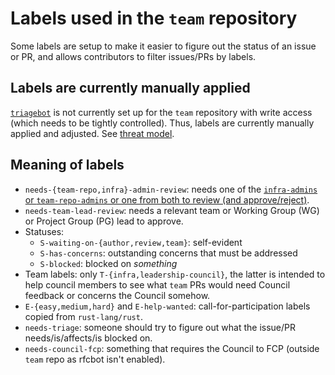 # Labels used in the `team` repository

Some labels are setup to make it easier to figure out the status of an issue or PR, and allows
contributors to filter issues/PRs by labels.

## Labels are currently manually applied

[`triagebot`][triagebot] is not currently set up for the `team` repository with write
access (which needs to be tightly controlled). Thus, labels are currently manually applied and
adjusted. See [threat model](./threat-model.md).

## Meaning of labels

- `needs-{team-repo,infra}-admin-review`: needs one of the [`infra-admins` or `team-repo-admins` or
  one from both to review (and approve/reject)][team-repo-rules].
- `needs-team-lead-review`: needs a relevant team or Working Group (WG) or Project Group (PG) lead
  to approve.
- Statuses:
    - `S-waiting-on-{author,review,team}`: self-evident
    - `S-has-concerns`: outstanding concerns that must be addressed
    - `S-blocked`: blocked on *something*
- Team labels: only `T-{infra,leadership-council}`, the latter is intended to help council members
  to see what `team` PRs would need Council feedback or concerns the Council somehow.
- `E-{easy,medium,hard}` and `E-help-wanted`: call-for-participation labels copied from
  `rust-lang/rust`.
- `needs-triage`: someone should try to figure out what the issue/PR needs/is/affects/is blocked on.
- `needs-council-fcp`: something that requires the Council to FCP (outside `team` repo as rfcbot
  isn't enabled).


[triagebot]: https://forge.rust-lang.org/triagebot/index.html
[team-repo-rules]:
    https://forge.rust-lang.org/infra/team-maintenance.html#rules-for-changes-to-team-repo
